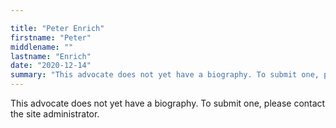 ```yaml
---

title: "Peter Enrich"
firstname: "Peter"
middlename: ""
lastname: "Enrich"
date: "2020-12-14"
summary: "This advocate does not yet have a biography. To submit one, please contact the site administrator."
---
```

This advocate does not yet have a biography. To submit one, please contact the site administrator.

